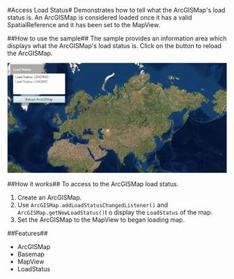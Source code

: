 #Access Load Status#
Demonstrates how to tell what the ArcGISMap's load status is. An ArcGISMap is considered loaded once it has a valid SpatialReference and it has been set to the MapView.

##How to use the sample##
The sample provides an information area which displays what the ArcGISMap's load status is. Click on the button to reload the ArcGISMap.

![](AccessLoadStatus.png)

##How it works##
To access to the ArcGISMap load status.

1. Create an ArcGISMap.
2. Use `ArcGISMap.addLoadStatusChangedListener()` and `ArcGISMap.getNewLoadStatus()`t o display the `LoadStatus` of the map.
3. Set the ArcGISMap to the MapView to began loading map.

##Features##
- ArcGISMap 
- Basemap
- MapView
- LoadStatus
